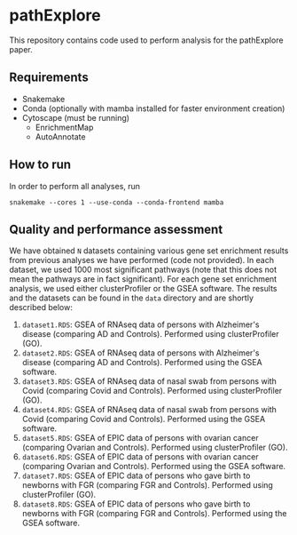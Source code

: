 # pathExplore

This repository contains code used to perform analysis for the pathExplore paper.

## Requirements

- Snakemake
- Conda (optionally with mamba installed for faster environment creation)
- Cytoscape (must be running)
  - EnrichmentMap
  - AutoAnnotate

## How to run

In order to perform all analyses, run

```shell
snakemake --cores 1 --use-conda --conda-frontend mamba
```

## Quality and performance assessment

We have obtained `N` datasets containing various gene set enrichment results from previous analyses
we have performed (code not provided). In each dataset, we used 1000 most significant pathways (note
that this does not mean the pathways are in fact significant). For each gene set enrichment analysis,
we used either clusterProfiler or the GSEA software. The results  and the datasets can be found in
the `data` directory and are shortly described below:

1. `dataset1.RDS`: GSEA of RNAseq data of persons with Alzheimer's disease (comparing AD and Controls). Performed using clusterProfiler (GO).
2. `dataset2.RDS`: GSEA of RNAseq data of persons with Alzheimer's disease (comparing AD and Controls). Performed using the GSEA software.
3. `dataset3.RDS`: GSEA of RNAseq data of nasal swab from persons with Covid (comparing Covid and Controls). Performed using clusterProfiler (GO).
4. `dataset4.RDS`: GSEA of RNAseq data of nasal swab from persons with Covid (comparing Covid and Controls). Performed using the GSEA software.
5. `dataset5.RDS`: GSEA of EPIC data of persons with ovarian cancer (comparing Ovarian and Controls). Performed using clusterProfiler (GO).
6. `dataset6.RDS`: GSEA of EPIC data of persons with ovarian cancer (comparing Ovarian and Controls). Performed using the GSEA software.
7. `dataset7.RDS`: GSEA of EPIC data of persons who  gave birth to newborns with FGR (comparing FGR and Controls). Performed using clusterProfiler (GO).
8. `dataset8.RDS`: GSEA of EPIC data of persons who  gave birth to newborns with FGR (comparing FGR and Controls). Performed using the GSEA software.
